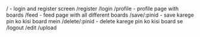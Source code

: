 / - login and register screen 
/register
/login
/profile - profile page with boards
/feed - feed page with all different boards 
/save/:pinid - save karege pin ko kisi board mein 
/delete/:pinid - delete karege pin ko kisi board se 
/logout
/edit
/upload